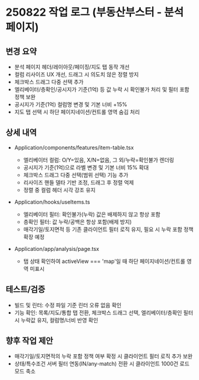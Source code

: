 ﻿# 250822 작업 로그 (부동산부스터 - 분석 페이지)

## 변경 요약
- 분석 페이지 헤더/레이아웃/페이징/지도 탭 동작 개선
- 컬럼 리사이즈 UX 개선, 드래그 시 의도치 않은 정렬 방지
- 체크박스 드래그 다중 선택 추가
- 엘리베이터/층확인/공시지가 기준(1억) 등 값 누락 시 확인불가 처리 및 필터 포함 정책 보완
- 공시지가 기준(1억) 컬럼명 변경 및 기본 너비 +15%
- 지도 탭 선택 시 하단 페이지네이션/컨트롤 영역 숨김 처리

## 상세 내역
- Application/components/features/item-table.tsx
  - 엘리베이터 컬럼: O/Y=있음, X/N=없음, 그 외/누락=확인불가 렌더링
  - 공시지가 기준(1억)으로 라벨 변경 및 기본 너비 15% 확대
  - 체크박스 드래그 다중 선택(범위 선택) 기능 추가
  - 리사이즈 핸들 델타 기반 조정, 드래그 후 정렬 억제
  - 정렬 중 컬럼 헤더 시각 강조 유지

- Application/hooks/useItems.ts
  - 엘리베이터 필터: 확인불가(누락) 값은 배제하지 않고 항상 포함
  - 층확인 필터: 값 누락/공백은 항상 포함(배제 방지)
  - 매각기일/토지면적 등 기존 클라이언트 필터 로직 유지, 필요 시 누락 포함 정책 확장 예정

- Application/app/analysis/page.tsx
  - 탭 상태 확인하여 activeView === 'map'일 때 하단 페이지네이션/컨트롤 영역 미표시

## 테스트/검증
- 빌드 및 린터: 수정 파일 기준 린터 오류 없음 확인
- 기능 확인: 목록/지도/통합 탭 전환, 체크박스 드래그 선택, 엘리베이터/층확인 필터 시 누락값 유지, 컬럼명/너비 반영 확인

## 향후 작업 제안
- 매각기일/토지면적의 누락 포함 정책 여부 확정 시 클라이언트 필터 로직 추가 보완
- 상태/특수조건 서버 필터 연동(IN/any-match) 전환 시 클라이언트 1000건 로드 모드 축소
